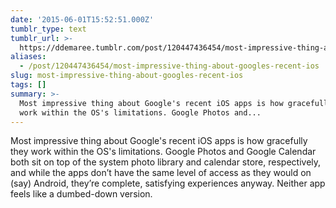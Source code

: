 ```yaml
---
date: '2015-06-01T15:52:51.000Z'
tumblr_type: text
tumblr_url: >-
  https://ddemaree.tumblr.com/post/120447436454/most-impressive-thing-about-googles-recent-ios
aliases:
  - /post/120447436454/most-impressive-thing-about-googles-recent-ios
slug: most-impressive-thing-about-googles-recent-ios
tags: []
summary: >-
  Most impressive thing about Google's recent iOS apps is how gracefully they
  work within the OS's limitations. Google Photos and...
---
```


<p>Most impressive thing about Google's recent iOS apps is how gracefully they work within the OS's limitations. Google Photos and Google Calendar both sit on top of the system photo library and calendar store, respectively, and while the apps don’t have the same level of access as they would on (say) Android, they’re complete, satisfying experiences anyway. Neither app feels like a dumbed-down version.</p>